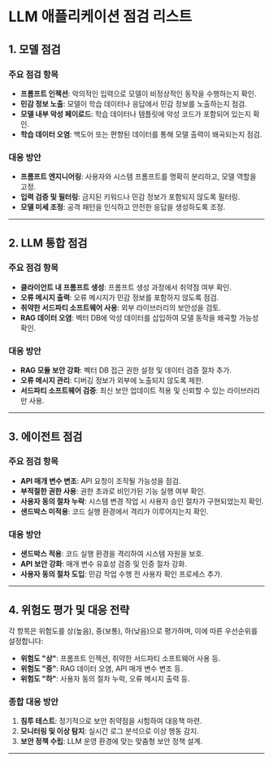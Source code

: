 # **LLM 애플리케이션 점검 리스트**

## **1. 모델 점검**

### **주요 점검 항목**
- **프롬프트 인젝션**: 악의적인 입력으로 모델이 비정상적인 동작을 수행하는지 확인.
- **민감 정보 노출**: 모델이 학습 데이터나 응답에서 민감 정보를 노출하는지 점검.
- **모델 내부 악성 페이로드**: 학습 데이터나 템플릿에 악성 코드가 포함되어 있는지 확인.
- **학습 데이터 오염**: 백도어 또는 편향된 데이터를 통해 모델 출력이 왜곡되는지 점검.

### **대응 방안**
- **프롬프트 엔지니어링**: 사용자와 시스템 프롬프트를 명확히 분리하고, 모델 역할을 고정.
- **입력 검증 및 필터링**: 금지된 키워드나 민감 정보가 포함되지 않도록 필터링.
- **모델 미세 조정**: 공격 패턴을 인식하고 안전한 응답을 생성하도록 조정.

---

## **2. LLM 통합 점검**

### **주요 점검 항목**
- **클라이언트 내 프롬프트 생성**: 프롬프트 생성 과정에서 취약점 여부 확인.
- **오류 메시지 출력**: 오류 메시지가 민감 정보를 포함하지 않도록 점검.
- **취약한 서드파티 소프트웨어 사용**: 외부 라이브러리의 보안성을 검토.
- **RAG 데이터 오염**: 벡터 DB에 악성 데이터를 삽입하여 모델 동작을 왜곡할 가능성 확인.

### **대응 방안**
- **RAG 모듈 보안 강화**: 벡터 DB 접근 권한 설정 및 데이터 검증 절차 추가.
- **오류 메시지 관리**: 디버깅 정보가 외부에 노출되지 않도록 제한.
- **서드파티 소프트웨어 검증**: 최신 보안 업데이트 적용 및 신뢰할 수 있는 라이브러리만 사용.

---

## **3. 에이전트 점검**

### **주요 점검 항목**
- **API 매개 변수 변조**: API 요청이 조작될 가능성을 점검.
- **부적절한 권한 사용**: 권한 초과로 비인가된 기능 실행 여부 확인.
- **사용자 동의 절차 누락**: 시스템 변경 작업 시 사용자 승인 절차가 구현되었는지 확인.
- **샌드박스 미적용**: 코드 실행 환경에서 격리가 이루어지는지 확인.

### **대응 방안**
- **샌드박스 적용**: 코드 실행 환경을 격리하여 시스템 자원을 보호.
- **API 보안 강화**: 매개 변수 유효성 검증 및 인증 절차 강화.
- **사용자 동의 절차 도입**: 민감 작업 수행 전 사용자 확인 프로세스 추가.

---

## **4. 위험도 평가 및 대응 전략**

각 항목은 위험도를 상(높음), 중(보통), 하(낮음)으로 평가하며, 이에 따른 우선순위를 설정합니다:

- **위험도 "상"**: 프롬프트 인젝션, 취약한 서드파티 소프트웨어 사용 등.
- **위험도 "중"**: RAG 데이터 오염, API 매개 변수 변조 등.
- **위험도 "하"**: 사용자 동의 절차 누락, 오류 메시지 출력 등.

### **종합 대응 방안**
1. **침투 테스트**: 정기적으로 보안 취약점을 시험하여 대응책 마련.
2. **모니터링 및 이상 탐지**: 실시간 로그 분석으로 이상 행동 감지.
3. **보안 정책 수립**: LLM 운영 환경에 맞는 맞춤형 보안 정책 설계.

---